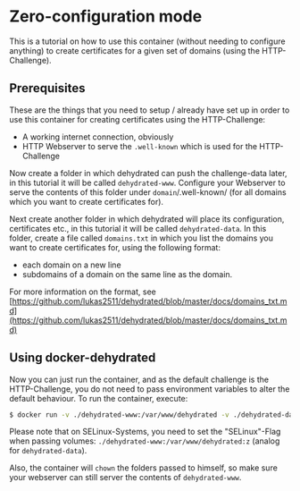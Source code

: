 # Zero-configuration mode

This is a tutorial on how to use this container (without needing to configure anything) to create
certificates for a given set of domains (using the HTTP-Challenge).

## Prerequisites

These are the things that you need to setup / already have set up in order to use this container
for creating certificates using the HTTP-Challenge:

- A working internet connection, obviously
- HTTP Webserver to serve the ``.well-known`` which is used for the HTTP-Challenge

Now create a folder in which dehydrated can push the challenge-data later, in this tutorial it
will be called ``dehydrated-www``. Configure your Webserver to serve the contents of this folder
under ``domain``/.well-known/ (for all domains which you want to create certificates for).

Next create another folder in which dehydrated will place its configuration, certificates etc.,
in this tutorial it will be called ``dehydrated-data``. In this folder, create a file called
``domains.txt`` in which you list the domains you want to create certificates for, using the
following format:

- each domain on a new line
- subdomains of a domain on the same line as the domain.

For more information on the format, see [https://github.com/lukas2511/dehydrated/blob/master/docs/domains_txt.md](https://github.com/lukas2511/dehydrated/blob/master/docs/domains_txt.md)

## Using docker-dehydrated

Now you can just run the container, and as the default challenge is the HTTP-Challenge, you do
not need to pass environment variables to alter the default behaviour. To run the container,
execute:

```bash
$ docker run -v ./dehydrated-www:/var/www/dehydrated -v ./dehydrated-data:/etc/dehydrated jcgruenhage/dehydrated
```

Please note that on SELinux-Systems, you need to set the "SELinux"-Flag when passing volumes:
``./dehydrated-www:/var/www/dehydrated:z`` (analog for ``dehydrated-data``).

Also, the container will ``chown`` the folders passed to himself, so make sure your webserver can
still server the contents of ``dehydrated-www``.
